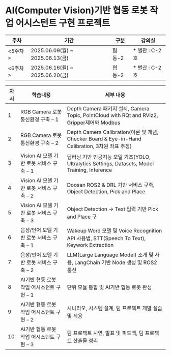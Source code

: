 # AI(Computer Vision)기반 협동 로봇 작업 어시스턴트 구현 프로젝트

| 주차 | 기간 | 구분 | 강의실 |
| --- | --- | --- | --- |
| <5주차> | 2025.06.09(월) ~ 2025.06.13(금) | 협동-2 | * 별관 : C-2호 |
| <6주차> | 2025.06.16(월) ~ 2025.06.20(금) | 협동-2 | * 별관 : C-2호 |

| 차시 | 학습내용 | 세부 내용 |
| --- | --- | --- |
| 1 | RGB Camera 로봇 통신환경 구축 – 1 | Depth Camera 패키지 설치, Camera Topic, PointCloud with RQt and RViz2, Gripper제어와 Modbus |
| 2 | RGB Camera 로봇 통신환경 구축 – 2  | Depth Camera Calibration(이론 및 개념, Checker Board & Eye-in-Hand Calibration, 3차원 좌표 추정) |
| 3 | Vision AI 모델 기반 로봇 서비스 구축 – 1  | 딥러닝 기반 인공지능 모델 기초(YOLO, Ultralytics Settings, Datasets, Model Training, Inference |
| 4 | Vision AI 모델 기반 로봇 서비스 구축 – 2 | Doosan ROS2 & DRL 기반 서비스 구축, Object Detection, Pick and Place |
| 5 | Vision AI 모델 기반 로봇 서비스 구축 – 3 | Object Detection → Text 입력 기반 Pick and Place 구 |
| 6 | 음성/언어 모델 기반 로봇 서비스 구축 – 1 | Wakeup Word 모델 및 Voice Recognition API 사용법, STT(Speech To Text), Keywork Extraction |
| 7 | 음성/언어 모델 기반 로봇 서비스 구축 – 2 | LLM(Large Language Model) 소개 및 사용, LangChain 기반 Node 생성 및 ROS2 통신 |
| 8 | AI기반 협동 로봇 작업 어시스턴트 구현 – 1 | 단위 모듈 통합 및 AI기반 협동 로봇 완성 |
| 9 | AI기반 협동 로봇 작업 어시스턴트 구현 – 2 | 시나리오, 시스템 설계, 팀 프로젝트 개발 실습 및 적용 |
| 10 | AI기반 협동 로봇 작업 어시스턴트 구현 – 3  | 팀 프로젝트 시연, 발표 및 피드백, 팀 프로젝트 산출물 정리 |